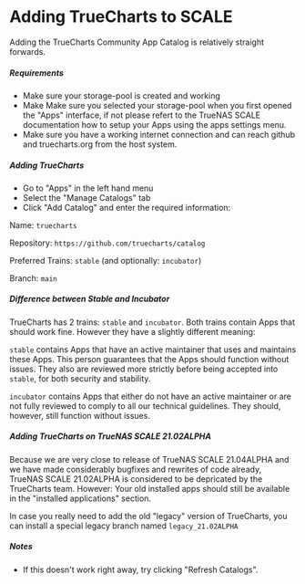 # Adding TrueCharts to SCALE

Adding the TrueCharts Community App Catalog is relatively straight forwards.

##### Requirements

- Make sure your storage-pool is created and working
- Make Make sure you selected your storage-pool when you first opened the "Apps" interface, if not please refert to the TrueNAS SCALE documentation how to setup your Apps using the apps settings menu.
- Make sure you have a working internet connection and can reach github and truecharts.org from the host system.

##### Adding TrueCharts

- Go to "Apps" in the left hand menu
- Select the "Manage Catalogs" tab
- Click "Add Catalog" and enter the required information:

Name: `truecharts`

Repository: `https://github.com/truecharts/catalog`

Preferred Trains: `stable` (and optionally: `incubator`)

Branch: `main`

##### Difference between Stable and Incubator

TrueCharts has 2 trains: `stable` and `incubator`. Both trains contain Apps that should work fine. However they have a slightly different meaning:

`stable` contains Apps that have an active maintainer that uses and maintains these Apps. This person guarantees that the Apps should function without issues. They also are reviewed more strictly before being accepted into `stable`, for both security and stability.

`incubator` contains Apps that either do not have an active maintainer or are not fully reviewed to comply to all our technical guidelines. They should, however, still function without issues.

##### Adding TrueCharts on TrueNAS SCALE 21.02ALPHA

Because we are very close to release of TrueNAS SCALE 21.04ALPHA and we have made considerably bugfixes and rewrites of code already,  TrueNAS SCALE 21.02ALPHA is considered to be depricated by the TrueCharts team.
However: Your old installed apps should still be available in the "installed applications" section.

In case you really need to add the old "legacy" version of TrueCharts, you can install a special legacy branch named `legacy_21.02ALPHA`


##### Notes

- If this doesn't work right away, try clicking "Refresh Catalogs".

